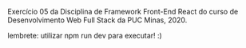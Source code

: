 Exercício 05 da Disciplina de Framework Front-End React do curso de Desenvolvimento Web Full Stack da PUC Minas, 2020.

lembrete: utilizar npm run dev para executar! :)
